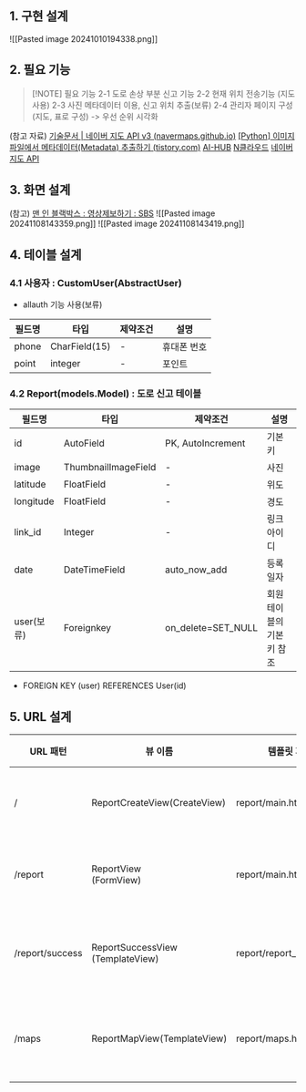 ## 1. 구현 설계
![[Pasted image 20241010194338.png]]

## 2. 필요 기능
> [!NOTE] 필요 기능
> 2-1 도로 손상 부분 신고 기능
> 2-2 현재 위치 전송기능 (지도 사용)
   2-3 사진 메타데이터 이용, 신고 위치 추출(보류) 
   2-4 관리자 페이지 구성(지도, 표로 구성) 
   >   -> 우선 순위 시각화
   
   
(참고 자료)
[기술문서 | 네이버 지도 API v3 (navermaps.github.io)](https://navermaps.github.io/maps.js.ncp/docs/)
[[Python] 이미지 파일에서 메타데이터(Metadata) 추출하기 (tistory.com)](https://mentha2.tistory.com/270)
[AI-HUB](https://www.aihub.or.kr/aihubdata/data/view.do?currMenu=115&topMenu=100&aihubDataSe=data&dataSetSn=71781)
[N클라우드](https://www.ncloud.com/)
[네이버 지도 API](https://navermaps.github.io/maps.js.ncp/docs/tutorial-2-Getting-Started.html)

## 3. 화면 설계
(참고)
[맨 인 블랙박스 : 영상제보하기 : SBS](https://programs.sbs.co.kr/culture/maninblackbox/report/55744)
![[Pasted image 20241108143359.png]]
![[Pasted image 20241108143419.png]]

## 4. 테이블 설계

### 4.1 사용자 : CustomUser(AbstractUser) 
   *  allauth 기능 사용(보류)

| 필드명   | 타입            | 제약조건 | 설명     |
| ----- | ------------- | ---- | ------ |
| phone | CharField(15) | -    | 휴대폰 번호 |
| point | integer       | -    | 포인트    |

### 4.2 Report(models.Model) : 도로 신고 테이블
| 필드명       | 타입                  | 제약조건               | 설명             |
| --------- | ------------------- | ------------------ | -------------- |
| id        | AutoField           | PK, AutoIncrement  | 기본키            |
| image     | ThumbnailImageField | -                  | 사진             |
| latitude  | FloatField          | -                  | 위도             |
| longitude | FloatField          | -                  | 경도             |
| link_id   | Integer             | -                  | 링크아이디          |
| date      | DateTimeField       | auto_now_add       | 등록일자           |
| user(보류)  | Foreignkey          | on_delete=SET_NULL | 회원 테이블의 기본키 참조 |
- FOREIGN KEY (user) REFERENCES User(id)

## 5. URL 설계
| URL 패턴          | 뷰 이름                                | 템플릿 파일명                    | 설명       |
| --------------- | ----------------------------------- | -------------------------- | -------- |
| /               | ReportCreateView(CreateView)        | report/main.html           | 제보페이지    |
| /report         | ReportView<br>(FormView)            | report/main.html           | 제보페이지    |
| /report/success | ReportSuccessView<br>(TemplateView) | report/report_success.html | 제보 등록 완료 |
| /maps           | ReportMapView(TemplateView)         | report/maps.html           | 도로 보수 현황 |
